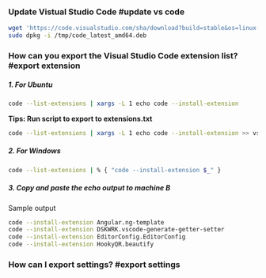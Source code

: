 ### Update Vistual Studio Code #update vs code
```bash
wget 'https://code.visualstudio.com/sha/download?build=stable&os=linux-deb-x64' -O /tmp/code_latest_amd64.deb
sudo dpkg -i /tmp/code_latest_amd64.deb
```

### How can you export the Visual Studio Code extension list? #export extension
##### 1. For Ubuntu
```bash
code --list-extensions | xargs -L 1 echo code --install-extension
```
**Tips: Run script to export to extensions.txt**
```bash
code --list-extensions | xargs -L 1 echo code --install-extension >> vscode-extensions.list
```
##### 2. For Windows
```bash
code --list-extensions | % { "code --install-extension $_" }
```
##### 3. Copy and paste the echo output to machine B
Sample output
```bash
code --install-extension Angular.ng-template
code --install-extension DSKWRK.vscode-generate-getter-setter
code --install-extension EditorConfig.EditorConfig
code --install-extension HookyQR.beautify
```

### How can I export settings? #export settings
